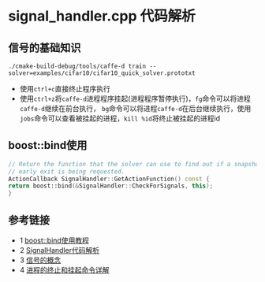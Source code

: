 # signal_handler.cpp 代码解析

## 信号的基础知识
```shell
./cmake-build-debug/tools/caffe-d train --solver=examples/cifar10/cifar10_quick_solver.prototxt
```
* 使用`ctrl+c`直接终止程序执行
* 使用`ctrl+z`将`caffe-d`进程程序挂起(进程程序暂停执行)，`fg`命令可以将进程`caffe-d`继续在前台执行，
  `bg`命令可以将进程`caffe-d`在后台继续执行，使用`jobs`命令可以查看被挂起的进程，`kill %id`将终止被挂起的进程id
  
## boost::bind使用
```c++
// Return the function that the solver can use to find out if a snapshot or
// early exit is being requested.
ActionCallback SignalHandler::GetActionFunction() const {
return boost::bind(&SignalHandler::CheckForSignals, this);
}
```

## 参考链接
* 1 [boost::bind使用教程](https://www.boost.org/doc/libs/1_66_0/libs/bind/doc/html/bind.html)
* 2 [SignalHandler代码解析](https://alanse7en.github.io/caffedai-ma-jie-xi-4/)
* 3 [信号的概念](https://www.freecplus.net/eec5c39aa63b45ad946f1cc08134d9f9.html)
* 4 [进程的终止和挂起命令详解](https://www.cnblogs.com/machangwei-8/p/10391440.html)

